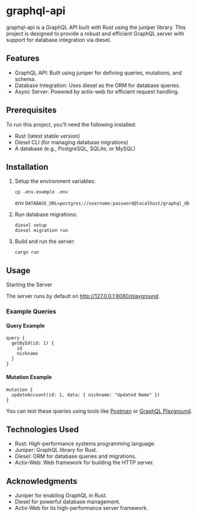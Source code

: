 # graphql-api

graphql-api is a GraphQL API built with Rust using the juniper library. This project is designed to provide a robust and efficient GraphQL server with support for database integration via diesel.

## Features

- GraphQL API: Built using juniper for defining queries, mutations, and schema.
- Database Integration: Uses diesel as the ORM for database queries.
- Async Server: Powered by actix-web for efficient request handling.

## Prerequisites

To run this project, you’ll need the following installed:

- Rust (latest stable version)
- Diesel CLI (for managing database migrations)
- A database (e.g., PostgreSQL, SQLite, or MySQL)

## Installation

1. Setup the environment variables:

   `cp .env.example .env`

   env
   `DATABASE_URL=postgres://username:password@localhost/graphql_db`

2. Run database migrations:

   ```
   diesel setup
   diesel migration run
   ```

3. Build and run the server:

   `cargo run`

## Usage

Starting the Server

The server runs by default on http://127.0.0.1:8080/playground.

### Example Queries

#### Query Example

```
query {
  getById(id: 1) {
    id
    nickname
  }
}
```

#### Mutation Example

```
mutation {
  updateAccount(id: 1, data: { nickname: "Updated Name" })
}
```

You can test these queries using tools like [Postman](https://www.postman.com/) or [GraphQL Playground](https://www.apollographql.com/docs/apollo-server/testing/graphql-playground/).

## Technologies Used

- Rust: High-performance systems programming language.
- Juniper: GraphQL library for Rust.
- Diesel: ORM for database queries and migrations.
- Actix-Web: Web framework for building the HTTP server.

## Acknowledgments

- Juniper for enabling GraphQL in Rust.
- Diesel for powerful database management.
- Actix-Web for its high-performance server framework.
